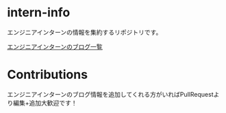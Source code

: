 # intern-info

エンジニアインターンの情報を集約するリポジトリです。

[エンジニアインターンのブログ一覧](./BLOGS.md)

# Contributions

エンジニアインターンのブログ情報を追加してくれる方がいればPullRequestより編集+追加大歓迎です！
